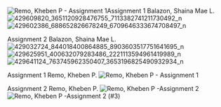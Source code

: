 ![Remo, Kheben P  - Assignment 1](https://github.com/Ynananan/CSE_Laplace_InverseLaplace_ME_4203_Group12_2024/assets/159511899/886a6de1-a73e-4882-b9da-8439d41d757b)Assignment 1
Balazon, Shaina Mae L.
![429609820_3651120928476755_7113382741211730492_n](https://github.com/Ynananan/CSE_Laplace_InverseLaplace_ME_4203_Group12_2024/assets/161391661/8cb1ddf7-dd87-494f-a3b6-49fe8febe85f)
![429602386_688652826678249_6709646333674708497_n](https://github.com/Ynananan/CSE_Laplace_InverseLaplace_ME_4203_Group12_2024/assets/161391661/3b1fa0a1-7101-453a-a4a8-ac180d92e8a2)

Assignment 2
Balazon, Shaina Mae L.
![429032724_844018400864885_8903603517751641695_n](https://github.com/Ynananan/CSE_Laplace_InverseLaplace_ME_4203_Group12_2024/assets/161391661/8b51b03f-bc8e-49ec-95d1-6c8f0794c2b6)
![429625951_400632079283486_2221113594961419989_n](https://github.com/Ynananan/CSE_Laplace_InverseLaplace_ME_4203_Group12_2024/assets/161391661/efaa538a-ef47-429f-9016-9a100938739c)
![429641124_763745962350407_3653196825490932934_n](https://github.com/Ynananan/CSE_Laplace_InverseLaplace_ME_4203_Group12_2024/assets/161391661/c05ef222-7a7c-4172-87ed-407fc672bcdb)

Assignment 1
Remo, Kheben P.
![Remo, Kheben P  - Assignment 1](https://github.com/Ynananan/CSE_Laplace_InverseLaplace_ME_4203_Group12_2024/assets/159511899/582d1aca-8753-43d6-977a-5a4a2c2301e1)

Assignment 2
Remo, Kheben P.
![Remo, Kheben P  -Assignment 2](https://github.com/Ynananan/CSE_Laplace_InverseLaplace_ME_4203_Group12_2024/assets/159511899/0c25f97f-75cb-4e1e-91aa-ad1f7af9c816)
![Remo, Kheben P  -Assignment 2 (#3)](https://github.com/Ynananan/CSE_Laplace_InverseLaplace_ME_4203_Group12_2024/assets/159511899/f0bd50cf-c5de-4378-b551-3d0ee9e967d4)
